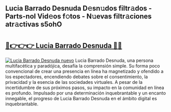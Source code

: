 ## Lucia Barrado Desnuda D𝚎sn𝚞dos filtr𝚊dos - Parts-noI Vid𝚎os f𝚘tos - N𝚞evas filtr𝚊ciones atr𝚊ctivas s5ohO

# <h2><a href="http://mb4l852.tromn.icu/?c=Lucia+Barrado+Desnuda">🔗👉👉👉 Lucia Barrado Desnuda 🔗🔗</a></h2>

[![Lucia Barrado Desnuda nuevo](https://i.imgur.com/pEAQMta.gif)](http://mb4l852.tromn.icu/?c=Lucia+Barrado+Desnuda)
Lucia Barrado Desnuda, una persona multifacética y paradójica, desafía la comprensión simple. Su forma poco convencional de crear una presencia en línea ha magnetizado y ofendido a los espectadores, encendiendo debates sobre el consentimiento, la privacidad y la esencia de las sociedades virtuales. A pesar de la incertidumbre de sus próximos pasos, su impacto en la comunidad en línea es profundo. Impulsado por una determinación inquebrantable y un encanto innegable, el progreso de Lucia Barrado Desnuda en el ámbito digital es inquebrantable.
